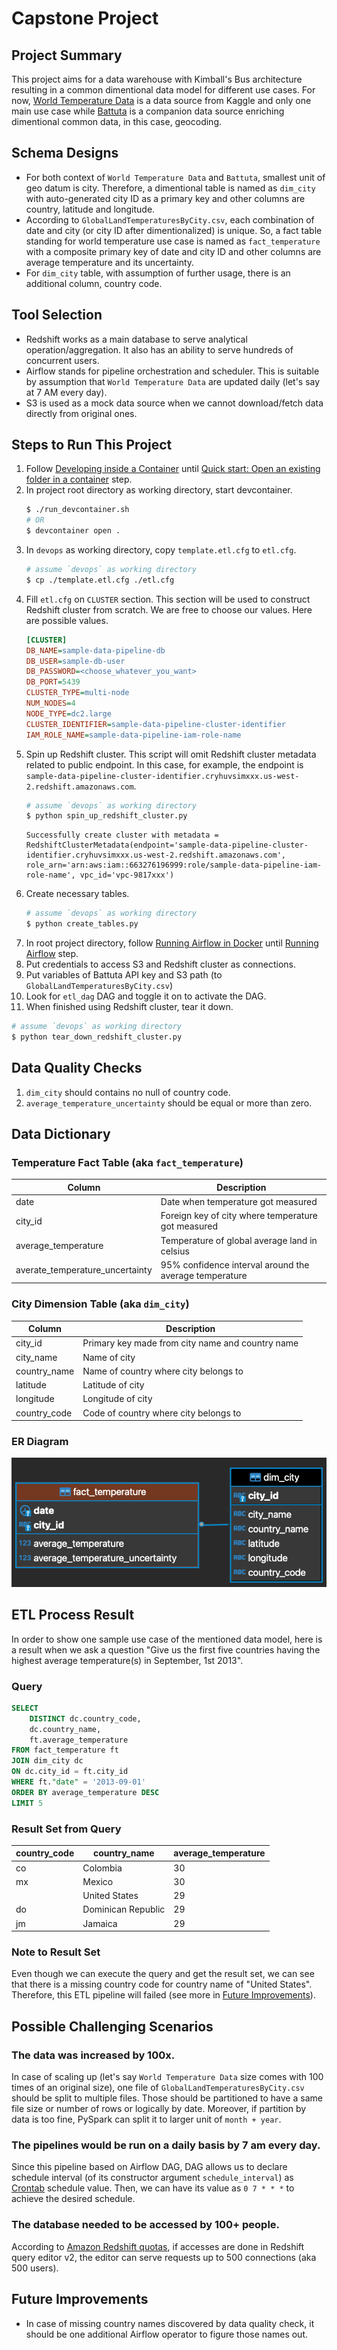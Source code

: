 # Capstone Project

## Project Summary
This project aims for a data warehouse with Kimball's Bus architecture resulting in a common dimentional data model for different use cases. For now, [World Temperature Data](https://www.kaggle.com/berkeleyearth/climate-change-earth-surface-temperature-data) is a data source from Kaggle and only one main use case while [Battuta](http://battuta.medunes.net/#) is a companion data source enriching dimentional common data, in this case, geocoding.

## Schema Designs
- For both context of `World Temperature Data` and `Battuta`, smallest unit of geo datum is city. Therefore, a dimentional table is named as `dim_city` with auto-generated city ID as a primary key and other columns are country, latitude and longitude.
- According to `GlobalLandTemperaturesByCity.csv`, each combination of date and city (or city ID after dimentionalized) is unique. So, a fact table standing for world temperature use case is named as `fact_temperature` with a composite primary key of date and city ID and other columns are average temperature and its uncertainty.
- For `dim_city` table, with assumption of further usage, there is an additional column, country code.

## Tool Selection
- Redshift works as a main database to serve analytical operation/aggregation. It also has an ability to serve hundreds of concurrent users.
- Airflow stands for pipeline orchestration and scheduler. This is suitable by assumption that `World Temperature Data` are updated daily (let's say at 7 AM every day).
- S3 is used as a mock data source when we cannot download/fetch data directly from original ones.

## Steps to Run This Project
1. Follow [Developing inside a Container](https://code.visualstudio.com/docs/remote/containers#_installation) until [Quick start: Open an existing folder in a container](https://code.visualstudio.com/docs/remote/containers#_quick-start-open-an-existing-folder-in-a-container) step.
2. In project root directory as working directory, start devcontainer.
   ```bash
   $ ./run_devcontainer.sh
   # OR
   $ devcontainer open .
   ```
3. In `devops` as working directory, copy `template.etl.cfg` to `etl.cfg`.
   ```bash
   # assume `devops` as working directory
   $ cp ./template.etl.cfg ./etl.cfg
   ```
4. Fill `etl.cfg` on `CLUSTER` section. This section will be used to construct Redshift cluster from scratch. We are free to choose our values. Here are possible values.
   ```cfg
   [CLUSTER]
   DB_NAME=sample-data-pipeline-db
   DB_USER=sample-db-user
   DB_PASSWORD=<choose_whatever_you_want>
   DB_PORT=5439
   CLUSTER_TYPE=multi-node
   NUM_NODES=4
   NODE_TYPE=dc2.large
   CLUSTER_IDENTIFIER=sample-data-pipeline-cluster-identifier
   IAM_ROLE_NAME=sample-data-pipeline-iam-role-name
   ```
5. Spin up Redshift cluster. This script will omit Redshift cluster metadata related to public endpoint. In this case, for example, the endpoint is `sample-data-pipeline-cluster-identifier.cryhuvsimxxx.us-west-2.redshift.amazonaws.com`.
   ```bash
   # assume `devops` as working directory
   $ python spin_up_redshift_cluster.py
   ```
   ```log
   Successfully create cluster with metadata = RedshiftClusterMetadata(endpoint='sample-data-pipeline-cluster-identifier.cryhuvsimxxx.us-west-2.redshift.amazonaws.com', role_arn='arn:aws:iam::663276196999:role/sample-data-pipeline-iam-role-name', vpc_id='vpc-9817xxx')
   ```
6. Create necessary tables.
   ```bash
   # assume `devops` as working directory
   $ python create_tables.py
   ```
7. In root project directory, follow [Running Airflow in Docker](https://airflow.apache.org/docs/apache-airflow/stable/start/docker.html) until [Running Airflow](https://airflow.apache.org/docs/apache-airflow/stable/start/docker.html#running-airflow) step.
8. Put credentials to access S3 and Redshift cluster as connections.
9. Put variables of Battuta API key and S3 path (to `GlobalLandTemperaturesByCity.csv`)
10. Look for `etl_dag` DAG and toggle it on to activate the DAG.
11. When finished using Redshift cluster, tear it down.
   ```bash
   # assume `devops` as working directory
   $ python tear_down_redshift_cluster.py
   ```

## Data Quality Checks
1. `dim_city` should contains no null of country code.
2. `average_temperature_uncertainty` should be equal or more than zero.

## Data Dictionary
### Temperature Fact Table (aka `fact_temperature`)
| Column                          | Description                                            |
|---------------------------------|--------------------------------------------------------|
| date                            | Date when temperature got measured                     |
| city_id                         | Foreign key of city where temperature got measured     |
| average_temperature             | Temperature of global average land in celsius          |
| averate_temperature_uncertainty | 95% confidence interval around the average temperature |

### City Dimension Table (aka `dim_city`)
| Column       | Description                                      |
|--------------|--------------------------------------------------|
| city_id      | Primary key made from city name and country name |
| city_name    | Name of city                                     |
| country_name | Name of country where city belongs to            |
| latitude     | Latitude of city                                 |
| longitude    | Longitude of city                                |
| country_code | Code of country where city belongs to            |

### ER Diagram
![ER Diagram](/er_diagram.png)

## ETL Process Result
In order to show one sample use case of the mentioned data model, here is a result when we ask a question "Give us the first five countries having the highest average temperature(s) in September, 1st 2013".

### Query
```sql
SELECT
	DISTINCT dc.country_code,
	dc.country_name,
	ft.average_temperature
FROM fact_temperature ft
JOIN dim_city dc
ON dc.city_id = ft.city_id
WHERE ft."date" = '2013-09-01'
ORDER BY average_temperature DESC
LIMIT 5
```

### Result Set from Query
| country_code | country_name       | average_temperature |
|--------------|--------------------|---------------------|
| co           | Colombia           | 30                  |
| mx           | Mexico             | 30                  |
|              | United States      | 29                  |
| do           | Dominican Republic | 29                  |
| jm           | Jamaica            | 29                  |

### Note to Result Set
Even though we can execute the query and get the result set, we can see that there is a missing country code for country name of "United States". Therefore, this ETL pipeline will failed (see more in [Future Improvements](#future_improvements)).

## Possible Challenging Scenarios

### The data was increased by 100x.
In case of scaling up (let's say `World Temperature Data` size comes with 100 times of an original size), one file of `GlobalLandTemperaturesByCity.csv` should be split to multiple files. Those should be partitioned to have a same file size or number of rows or logically by date. Moreover, if partition by data is too fine, PySpark can split it to larger unit of `month + year`.

### The pipelines would be run on a daily basis by 7 am every day.
Since this pipeline based on Airflow DAG, DAG allows us to declare schedule interval (of its constructor argument `schedule_interval`) as [Crontab](https://en.wikipedia.org/wiki/Cron) schedule value. Then, we can have its value as `0 7 * * *` to achieve the desired schedule.

### The database needed to be accessed by 100+ people.
According to [Amazon Redshift quotas](https://docs.aws.amazon.com/redshift/latest/mgmt/amazon-redshift-limits.html), if accesses are done in Redshift query editor v2, the editor can serve requests up to 500 connections (aka 500 users).

## <a name="future_improvements"></a> Future Improvements
- In case of missing country names discovered by data quality check, it should be one additional Airflow operator to figure those names out.
